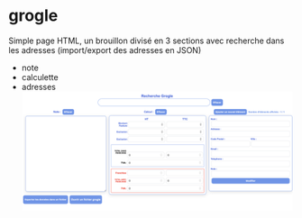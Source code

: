 # grogle
Simple page HTML, un brouillon divisé en 3 sections avec recherche dans les adresses (import/export des adresses en JSON)
- note
- calculette
- adresses
![Grogle image](Grogle.png)  